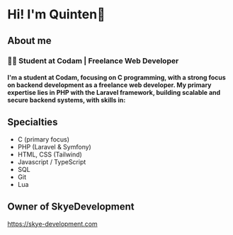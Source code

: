 # Hi! I'm Quinten👋

## About me
### 👨‍💻 Student at Codam | Freelance Web Developer
#### I'm a student at Codam, focusing on C programming, with a strong focus on backend development as a freelance web developer. My primary expertise lies in PHP with the Laravel framework, building scalable and secure backend systems, with skills in:

## Specialties

- C (primary focus)
- PHP (Laravel & Symfony)
- HTML, CSS (Tailwind)
- Javascript / TypeScript
- SQL
- Git
- Lua

## Owner of SkyeDevelopment
https://skye-development.com
